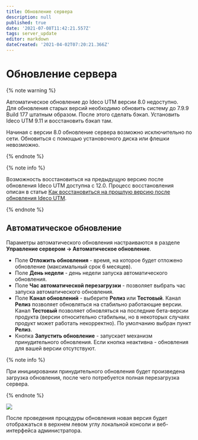 ```yaml
---
title: Обновление сервера
description: null
published: true
date: '2021-07-08T11:42:21.557Z'
tags: server_update
editor: markdown
dateCreated: '2021-04-02T07:20:21.366Z'
---
```


# Обновление сервера

{% note warning %}

Автоматическое обновление до Ideco UTM версии 8.0 недоступно. \
Для обновления старых версий необходимо обновить систему до 7.9.9 Build 177 штатным образом. После этого сделать бэкап. Установить Ideco UTM 9.11 и восстановить бэкап там. 

Начиная с версии 8.0 обновление сервера возможно исключительно по сети. Обновиться с помощью установочного диска или флешки невозможно.

{% endnote %}

{% note info %}

Возможность восстановиться на предыдущую версию после обновления Ideco UTM доступна с 12.0. Процесс восстановления описан в статье [Как восстановиться на прошлую версию после обновления Ideco UTM](../../ngfw/recipes/popular-recipes/go-back.md).

{% endnote %}

## Автоматическое обновление

Параметры автоматического обновления настраиваются в разделе **Управление сервером -&gt; Автоматическое обновление**.

* Поле **Отложить обновления** - время, на которое будет отложено обновление \(максимальный срок 6 месяцев\).
* Поле **День недели** - день недели запуска автоматического обновления.
* Поле **Час автоматической перезагрузки** - позволяет выбрать час запуска автоматического обновления.
* Поле **Канал обновлений** - выберите **Релиз** или **Тестовый**. Канал **Релиз** позволяет обновляться на стабильно работающие версии. Канал **Тестовый** позволяет обновляться на последние бета-версии продукта \(версии относительно стабильны, но в некоторых случаях продукт может работать некорректно\). По умолчанию выбран пункт **Релиз**.
* Кнопка **Запустить обновление** - запускает механизм принудительного обновления. Если кнопка неактивна - обновления для вашей версии отсутствуют.

{% note info %}

При инициировании принудительного обновления будет произведена загрузка обновления, после чего потребуется полная перезагрузка сервера.

{% endnote %}

![](../../_images/auto-update-server.png)

После проведения процедуры обновления новая версия будет отображаться в верхнем левом углу локальной консоли и веб-интерфейса администратора.


